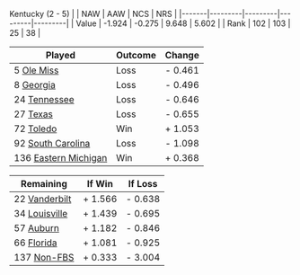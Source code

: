 Kentucky (2 - 5)
|       |   NAW   |   AAW   |   NCS   |   NRS   |
|-------|---------|---------|---------|---------|
| Value |  -1.924 |  -0.275 |   9.648 |   5.602 |
| Rank  |     102 |     103 |      25 |      38 |

| Played                    | Outcome    |  Change  |
|---------------------------|------------|----------|
|   5 [Ole Miss              ](OleMiss.md)| Loss       | -  0.461 |
|   8 [Georgia               ](Georgia.md)| Loss       | -  0.496 |
|  24 [Tennessee             ](Tennessee.md)| Loss       | -  0.646 |
|  27 [Texas                 ](Texas.md)| Loss       | -  0.655 |
|  72 [Toledo                ](Toledo.md)| Win        | +  1.053 |
|  92 [South Carolina        ](SouthCarolina.md)| Loss       | -  1.098 |
| 136 [Eastern Michigan      ](EasternMichigan.md)| Win        | +  0.368 |

| Remaining                 |  If Win  |  If Loss |
|---------------------------|----------|----------|
|  22 [Vanderbilt            ](Vanderbilt.md)| +  1.566 | -  0.638 |
|  34 [Louisville            ](Louisville.md)| +  1.439 | -  0.695 |
|  57 [Auburn                ](Auburn.md)| +  1.182 | -  0.846 |
|  66 [Florida               ](Florida.md)| +  1.081 | -  0.925 |
| 137 [Non-FBS               ](NonFBS.md)| +  0.333 | -  3.004 |

